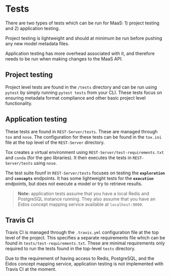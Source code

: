 # Tests

There are two types of tests which can be run for MaaS: 1) project testing and 2) application testing.

Project testing is lightweight and should at minimum be run before pushing any new model metadata files.

Application testing has more overhead associated with it, and therefore needs to be run when making changes to the MaaS API.

## Project testing

Project level tests are found in the `/tests` directory and can be run using `pytest` by simply running `pytest tests` from your CLI. These tests focus on ensuring metadata format compliance and other basic project level functionality.

## Application testing

These tests are found in `REST-Server/tests`. These are managed through `tox` and `nose`. The configuration for these tests can be found in the `tox.ini` file at the top level of the `REST-Server` directory. 

Tox creates a virtual environment using `REST-Server/test-requirements.txt` and `conda` (for the geo libraries). It then executes the tests in `REST-Server/tests` using `nose`.

The test suite founf in `REST-Server/tests` focuses on testing the **`exploration`** and **`concepts`** endpoints. It has some lightweight tests for the **`execution`** endpoints, but does not execute a model or try to retrieve results.

> **Note:** application tests assume that you have a local Redis and PostgreSQL instance running. They also assume that you have an Eidos concept mapping service available at `localhost:9000`. 


## Travis CI

Travis CI is managed through the `.travis.yml` configuration file at the top level of the project. This specifies a separate requirements file which can be found in `tests/test-requirements.txt`. These are minimal requirements only required to run the tests found in the top-level `tests` directory. 

Due to the requirement of having access to Redis, PostgreSQL, and the Eidos concept mapping service, application testing is not implemented with Travis CI at the moment. 